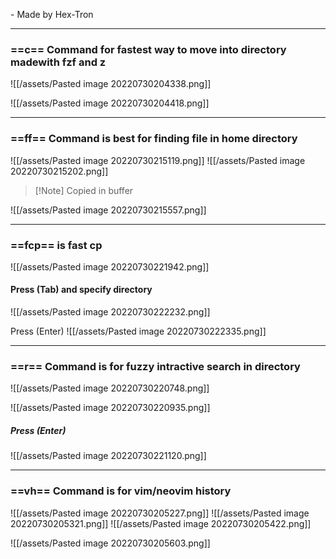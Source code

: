   \- Made by Hex-Tron

___


### ==c== Command for fastest way to move into directory madewith fzf and z
![[/assets/Pasted image 20220730204338.png]]

![[/assets/Pasted image 20220730204418.png]]


___

### ==ff== Command is best for finding file in home directory
![[/assets/Pasted image 20220730215119.png]]
![[/assets/Pasted image 20220730215202.png]]
> [!Note] Copied in buffer

![[/assets/Pasted image 20220730215557.png]]

___



### ==fcp== is fast cp 
![[/assets/Pasted image 20220730221942.png]]
#### Press (Tab) and specify directory
![[/assets/Pasted image 20220730222232.png]]

Press (Enter) 
![[/assets/Pasted image 20220730222335.png]]

___

### ==r== Command is for fuzzy intractive search in directory 

![[/assets/Pasted image 20220730220748.png]]

![[/assets/Pasted image 20220730220935.png]]

##### Press (Enter)



![[/assets/Pasted image 20220730221120.png]]


___


### ==vh== Command is for vim/neovim history
![[/assets/Pasted image 20220730205227.png]]
![[/assets/Pasted image 20220730205321.png]]
![[/assets/Pasted image 20220730205422.png]]

![[/assets/Pasted image 20220730205603.png]]
